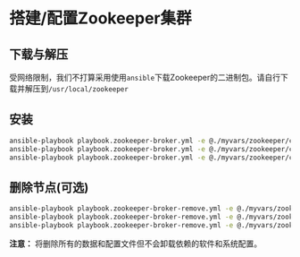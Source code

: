 # 搭建/配置Zookeeper集群

## 下载与解压

受网络限制，我们不打算采用使用`ansible`下载Zookeeper的二进制包。请自行下载并解压到`/usr/local/zookeeper`

## 安装

```bash
ansible-playbook playbook.zookeeper-broker.yml -e @./myvars/zookeeper/cluster-1.yml -e "HOSTS=zookeeper_cluster_1"
ansible-playbook playbook.zookeeper-broker.yml -e @./myvars/zookeeper/cluster-2.yml -e "HOSTS=zookeeper_cluster_2"
ansible-playbook playbook.zookeeper-broker.yml -e @./myvars/zookeeper/cluster-3.yml -e "HOSTS=zookeeper_cluster_3"
```

## 删除节点(可选)

```bash
ansible-playbook playbook.zookeeper-broker-remove.yml -e @./myvars/zookeeper/cluster-1.yml -e "HOSTS=zookeeper_cluster_1"
ansible-playbook playbook.zookeeper-broker-remove.yml -e @./myvars/zookeeper/cluster-2.yml -e "HOSTS=zookeeper_cluster_2"
ansible-playbook playbook.zookeeper-broker-remove.yml -e @./myvars/zookeeper/cluster-3.yml -e "HOSTS=zookeeper_cluster_3"
```

**注意：** 将删除所有的数据和配置文件但不会卸载依赖的软件和系统配置。